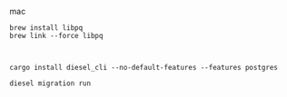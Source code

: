 
mac 
```
brew install libpq
brew link --force libpq



```


```
cargo install diesel_cli --no-default-features --features postgres
```

```
diesel migration run
```